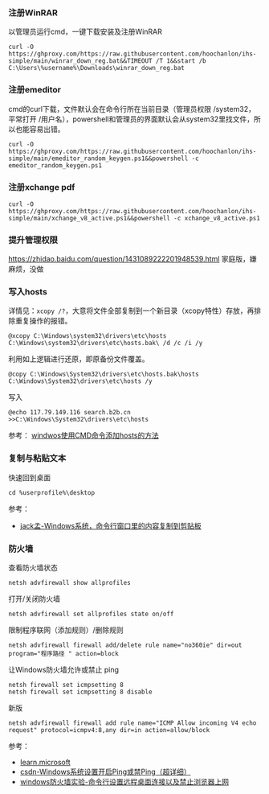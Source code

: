 ### 注册WinRAR

以管理员运行cmd，一键下载安装及注册WinRAR


```batch
curl -O https://ghproxy.com/https://raw.githubusercontent.com/hoochanlon/ihs-simple/main/winrar_down_reg.bat&&TIMEOUT /T 1&&start /b C:\Users\%username%\Downloads\winrar_down_reg.bat
```

### 注册emeditor

cmd的curl下载，文件默认会在命令行所在当前目录（管理员权限 /system32，平常打开 /用户名），powershell和管理员的界面默认会从system32里找文件，所以也能容易出错。

```
curl -O https://ghproxy.com/https://raw.githubusercontent.com/hoochanlon/ihs-simple/main/emeditor_random_keygen.ps1&&powershell -c emeditor_random_keygen.ps1
```

### 注册xchange pdf

```
curl -O https://ghproxy.com/https://raw.githubusercontent.com/hoochanlon/ihs-simple/main/xchange_v8_active.ps1&&powershell -c xchange_v8_active.ps1
```

### 提升管理权限

https://zhidao.baidu.com/question/1431089222201948539.html 家庭版，嫌麻烦，没做

### 写入hosts

详情见：`xcopy /?`，大意将文件全部复制到一个新目录（xcopy特性）存放，再排除重复操作的报错。

```
@xcopy C:\Windows\system32\drivers\etc\hosts C:\Windows\system32\drivers\etc\hosts.bak\ /d /c /i /y 
```

利用如上逻辑进行还原，即原备份文件覆盖。

```
@copy C:\Windows\System32\drivers\etc\hosts.bak\hosts C:\Windows\System32\drivers\etc\hosts /y
```

写入

```
@echo 117.79.149.116 search.b2b.cn >>C:\Windows\System32\drivers\etc\hosts
```

参考： [windwos使用CMD命令添加hosts的方法](https://blog.csdn.net/pokes/article/details/122179412)

### 复制与粘贴文本

快速回到桌面

```
cd %userprofile%\desktop
```

参考：

* [jack孟-Windows系统，命令行窗口里的内容复制到剪贴板](https://www.cnblogs.com/mq0036/p/16285243.html)

### 防火墙

查看防火墙状态

```
netsh advfirewall show allprofiles
```

打开/关闭防火墙

```
netsh advfirewall set allprofiles state on/off
```

限制程序联网（添加规则）/删除规则

```
netsh advfirewall firewall add/delete rule name="no360ie" dir=out program="程序路径 " action=block
```


让Windows防火墙允许或禁止 ping

```
netsh firewall set icmpsetting 8
netsh firewall set icmpsetting 8 disable
```

新版

```
netsh advfirewall firewall add rule name="ICMP Allow incoming V4 echo request" protocol=icmpv4:8,any dir=in action=allow/block
```

参考：

* [learn.microsoft](https://learn.microsoft.com/zh-CN/troubleshoot/windows-server/networking/netsh-advfirewall-firewall-control-firewall-behavior)
* [csdn-Windows系统设置开启Ping或禁Ping（超详细）](https://blog.csdn.net/wlc_1111/article/details/106048982)
* [windows防火墙实验-命令行设置远程桌面连接以及禁止浏览器上网](https://www.bbsmax.com/A/KE5QjnkLdL/)
